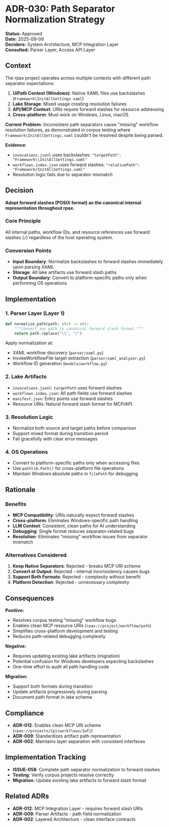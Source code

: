 # ADR-030: Path Separator Normalization Strategy

**Status:** Approved  
**Date:** 2025-09-06  
**Deciders:** System Architecture, MCP Integration Layer  
**Consulted:** Parser Layer, Access API Layer

## Context

The rpax project operates across multiple contexts with different path separator expectations:

1. **UiPath Context (Windows)**: Native XAML files use backslashes (`Framework\InitAllSettings.xaml`)
2. **Lake Storage**: Mixed usage creating resolution failures  
3. **API/MCP Context**: URIs require forward slashes for resource addressing
4. **Cross-platform**: Must work on Windows, Linux, macOS

**Current Problem**: Inconsistent path separators cause "missing" workflow resolution failures, as demonstrated in corpus testing where `Framework\InitAllSettings.xaml` couldn't be resolved despite being parsed.

**Evidence**: 
- `invocations.jsonl` uses backslashes: `"targetPath": "Framework\\InitAllSettings.xaml"`
- `workflows.index.json` uses forward slashes: `"relativePath": "Framework/InitAllSettings.xaml"`
- Resolution logic fails due to separator mismatch

## Decision

**Adopt forward slashes (POSIX format) as the canonical internal representation throughout rpax.**

### Core Principle
All internal paths, workflow IDs, and resource references use forward slashes (`/`) regardless of the host operating system.

### Conversion Points
- **Input Boundary**: Normalize backslashes to forward slashes immediately upon parsing XAML
- **Storage**: All lake artifacts use forward slash paths
- **Output Boundary**: Convert to platform-specific paths only when performing OS operations

## Implementation

### 1. Parser Layer (Layer 1)
```python
def normalize_path(path: str) -> str:
    """Convert any path to canonical forward slash format."""
    return path.replace("\\", "/")
```

Apply normalization at:
- XAML workflow discovery (`parser/xaml.py`)
- InvokeWorkflowFile target extraction (`parser/xaml_analyzer.py`) 
- Workflow ID generation (`models/workflow.py`)

### 2. Lake Artifacts
- `invocations.jsonl`: `targetPath` uses forward slashes
- `workflows.index.json`: All path fields use forward slashes
- `manifest.json`: Entry points use forward slashes
- Resource URIs: Natural forward slash format for MCP/API

### 3. Resolution Logic
- Normalize both source and target paths before comparison
- Support mixed format during transition period
- Fail gracefully with clear error messages

### 4. OS Operations
- Convert to platform-specific paths only when accessing files
- Use `pathlib.Path()` for cross-platform file operations
- Maintain Windows absolute paths in `filePath` for debugging

## Rationale

### Benefits
- **MCP Compatibility**: URIs naturally expect forward slashes
- **Cross-platform**: Eliminates Windows-specific path handling
- **LLM Context**: Consistent, clean paths for AI understanding
- **Debugging**: Single format reduces separator-related bugs
- **Resolution**: Eliminates "missing" workflow issues from separator mismatch

### Alternatives Considered

1. **Keep Native Separators**: Rejected - breaks MCP URI scheme
2. **Convert at Output**: Rejected - internal inconsistency causes bugs
3. **Support Both Formats**: Rejected - complexity without benefit
4. **Platform Detection**: Rejected - unnecessary complexity

## Consequences

**Positive:**
- Resolves corpus testing "missing" workflow bugs
- Enables clean MCP resource URIs (`rpax://project/workflow/path`)
- Simplifies cross-platform development and testing
- Reduces path-related debugging complexity

**Negative:**
- Requires updating existing lake artifacts (migration)
- Potential confusion for Windows developers expecting backslashes
- One-time effort to audit all path handling code

**Migration:**
- Support both formats during transition
- Update artifacts progressively during parsing
- Document path format in lake schema

## Compliance

- **ADR-012**: Enables clean MCP URI scheme (`rpax://projects/{p}/workflows/{wf}`)
- **ADR-009**: Standardizes artifact path representation
- **ADR-002**: Maintains layer separation with consistent interfaces

## Implementation Tracking

- **ISSUE-058**: Complete path separator normalization to forward slashes
- **Testing**: Verify corpus projects resolve correctly
- **Migration**: Update existing lake artifacts to forward slash format

## Related ADRs

- **ADR-012**: MCP Integration Layer - requires forward slash URIs
- **ADR-009**: Parser Artifacts - path field normalization
- **ADR-002**: Layered Architecture - clean interface contracts